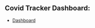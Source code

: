 ## Covid Tracker Dashboard:

- [Dashboard](https://github.com/allsuitablenamesarealreadytaken/Covid-Tracker-dashboard)

